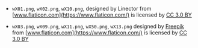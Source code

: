
- `wX01.png`, `wX02.png`, `wX10.png`, designed by Linector
 from [www.flaticon.com](https://www.flaticon.com/) is licensed by [CC 3.0 BY](http://creativecommons.org/licenses/by/3.0/)

- `wX03.png`, `wX09.png`, `wX11.png`, `wX50.png`, `wX13.png` designed by [Freepik](http://www.freepik.com/)
 from [www.flaticon.com](https://www.flaticon.com/) is licensed by [CC 3.0 BY](http://creativecommons.org/licenses/by/3.0/)
